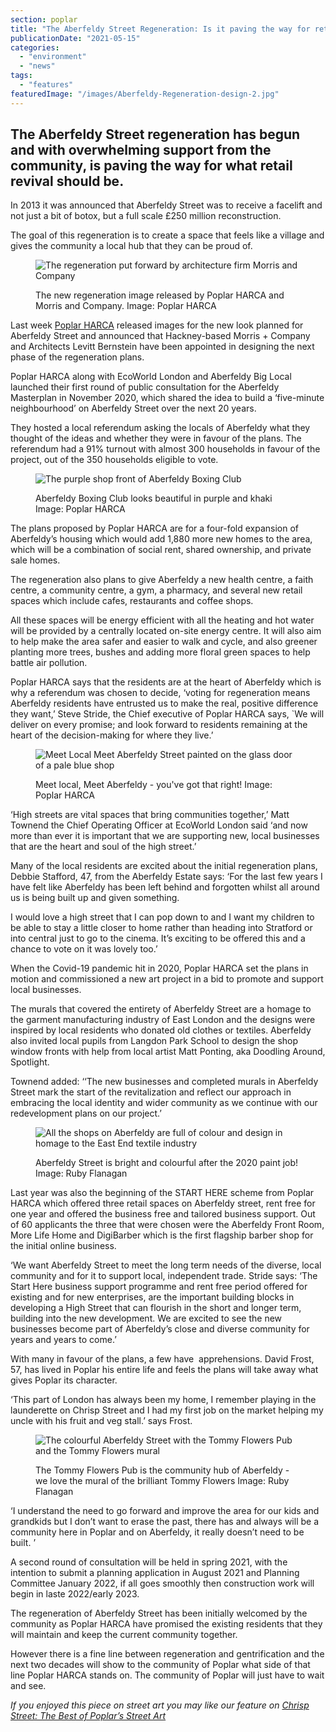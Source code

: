 ```yaml
---
section: poplar
title: "The Aberfeldy Street Regeneration: Is it paving the way for retail revival?"
publicationDate: "2021-05-15"
categories: 
  - "environment"
  - "news"
tags: 
  - "features"
featuredImage: "/images/Aberfeldy-Regeneration-design-2.jpg"
---
```


## The Aberfeldy Street regeneration has begun and with overwhelming support from the community, is paving the way for what retail revival should be.

In 2013 it was announced that Aberfeldy Street was to receive a facelift and not just a bit of botox, but a full scale £250 million reconstruction. 

The goal of this regeneration is to create a space that feels like a village and gives the community a local hub that they can be proud of.

<figure>

![The regeneration put forward by architecture firm Morris and Company](/images/E0y9AWbWYAAzRyP-1024x803.jpg)

<figcaption>

The new regeneration image released by Poplar HARCA and Morris and Company. Image: Poplar HARCA

</figcaption>

</figure>

Last week [Poplar HARCA](https://www.poplarharca.co.uk) released images for the new look planned for Aberfeldy Street and announced that Hackney-based Morris + Company and Architects Levitt Bernstein have been appointed in designing the next phase of the regeneration plans. 

Poplar HARCA along with EcoWorld London and Aberfeldy Big Local launched their first round of public consultation for the Aberfeldy Masterplan in November 2020, which shared the idea to build a ‘five-minute neighbourhood’ on Aberfeldy Street over the next 20 years. 

They hosted a local referendum asking the locals of Aberfeldy what they thought of the ideas and whether they were in favour of the plans. The referendum had a 91% turnout with almost 300 households in favour of the project, out of the 350 households eligible to vote. 

<figure>

![The purple shop front of Aberfeldy Boxing Club](/images/Boxing-Club-04-1024x683.jpg)

<figcaption>

Aberfeldy Boxing Club looks beautiful in purple and khaki Image: Poplar HARCA

</figcaption>

</figure>

The plans proposed by Poplar HARCA are for a four-fold expansion of Aberfeldy’s housing which would add 1,880 more new homes to the area, which will be a combination of social rent, shared ownership, and private sale homes. 

The regeneration also plans to give Aberfeldy a new health centre, a faith centre, a community centre, a gym, a pharmacy, and several new retail spaces which include cafes, restaurants and coffee shops. 

All these spaces will be energy efficient with all the heating and hot water will be provided by a centrally located on-site energy centre. It will also aim to help make the area safer and easier to walk and cycle, and also greener planting more trees, bushes and adding more floral green spaces to help battle air pollution. 

Poplar HARCA says that the residents are at the heart of Aberfeldy which is why a referendum was chosen to decide, ‘voting for regeneration means Aberfeldy residents have entrusted us to make the real, positive difference they want,’ Steve Stride, the Chief executive of Poplar HARCA says, \`We will deliver on every promise; and look forward to residents remaining at the heart of the decision-making for where they live.’

<figure>

![Meet Local Meet Aberfeldy Street painted on the glass door of a pale blue shop](/images/ABL-04-1024x683.jpg)

<figcaption>

Meet local, Meet Aberfeldy - you've got that right! Image: Poplar HARCA

</figcaption>

</figure>

‘High streets are vital spaces that bring communities together,’ Matt Townend the Chief Operating Officer at EcoWorld London said ‘and now more than ever it is important that we are supporting new, local businesses that are the heart and soul of the high street.’

Many of the local residents are excited about the initial regeneration plans, Debbie Stafford, 47, from the Aberfeldy Estate says: ‘For the last few years I have felt like Aberfeldy has been left behind and forgotten whilst all around us is being built up and given something. 

I would love a high street that I can pop down to and I want my children to be able to stay a little closer to home rather than heading into Stratford or into central just to go to the cinema. It’s exciting to be offered this and a chance to vote on it was lovely too.’ 

When the Covid-19 pandemic hit in 2020, Poplar HARCA set the plans in motion and commissioned a new art project in a bid to promote and support local businesses. 

The murals that covered the entirety of Aberfeldy Street are a homage to the garment manufacturing industry of East London and the designs were inspired by local residents who donated old clothes or textiles. Aberfeldy also invited local pupils from Langdon Park School to design the shop window fronts with help from local artist Matt Ponting, aka Doodling Around, Spotlight.

Townend added: ‘‘The new businesses and completed murals in Aberfeldy Street mark the start of the revitalization and reflect our approach in embracing the local identity and wider community as we continue with our redevelopment plans on our project.’

<figure>

![All the shops on Aberfeldy are full of colour and design in homage to the East End textile industry](/images/Aberfeldy-Street--1024x683.jpg)

<figcaption>

Aberfeldy Street is bright and colourful after the 2020 paint job! Image: Ruby Flanagan

</figcaption>

</figure>

Last year was also the beginning of the START HERE scheme from Poplar HARCA which offered three retail spaces on Aberfeldy street, rent free for one year and offered the business free and tailored business support. Out of 60 applicants the three that were chosen were the Aberfeldy Front Room, More Life Home and DigiBarber which is the first flagship barber shop for the initial online business. 

‘We want Aberfeldy Street to meet the long term needs of the diverse, local community and for it to support local, independent trade. Stride says: ‘The Start Here business support programme and rent free period offered for existing and for new enterprises, are the important building blocks in developing a High Street that can flourish in the short and longer term, building into the new development. We are excited to see the new businesses become part of Aberfeldy’s close and diverse community for years and years to come.’

With many in favour of the plans, a few have  apprehensions. David Frost, 57, has lived in Poplar his entire life and feels the plans will take away what gives Poplar its character.

‘This part of London has always been my home, I remember playing in the launderette on Chrisp Street and I had my first job on the market helping my uncle with his fruit and veg stall.’ says Frost.

<figure>

![The colourful Aberfeldy Street with the Tommy Flowers Pub and the Tommy Flowers mural](/images/Tommy-Flowers-Pub-1024x835.jpg)

<figcaption>

The Tommy Flowers Pub is the community hub of Aberfeldy - we love the mural of the brilliant Tommy Flowers Image: Ruby Flanagan

</figcaption>

</figure>

‘I understand the need to go forward and improve the area for our kids and grandkids but I don’t want to erase the past, there has and always will be a community here in Poplar and on Aberfeldy, it really doesn’t need to be built. ’ 

A second round of consultation will be held in spring 2021, with the intention to submit a planning application in August 2021 and Planning Committee January 2022, if all goes smoothly then construction work will begin in laste 2022/early 2023. 

The regeneration of Aberfeldy Street has been initially welcomed by the community as Poplar HARCA have promised the existing residents that they will maintain and keep the current community together. 

However there is a fine line between regeneration and gentrification and the next two decades will show to the community of Poplar what side of that line Poplar HARCA stands on. The community of Poplar will just have to wait and see. 

_If you enjoyed this piece on street art you may like our feature on [Chrisp Street: The Best of Poplar’s Street Art](https://poplarlondon.co.uk/chrisp-street-the-best-of-poplars-street-art/)_
